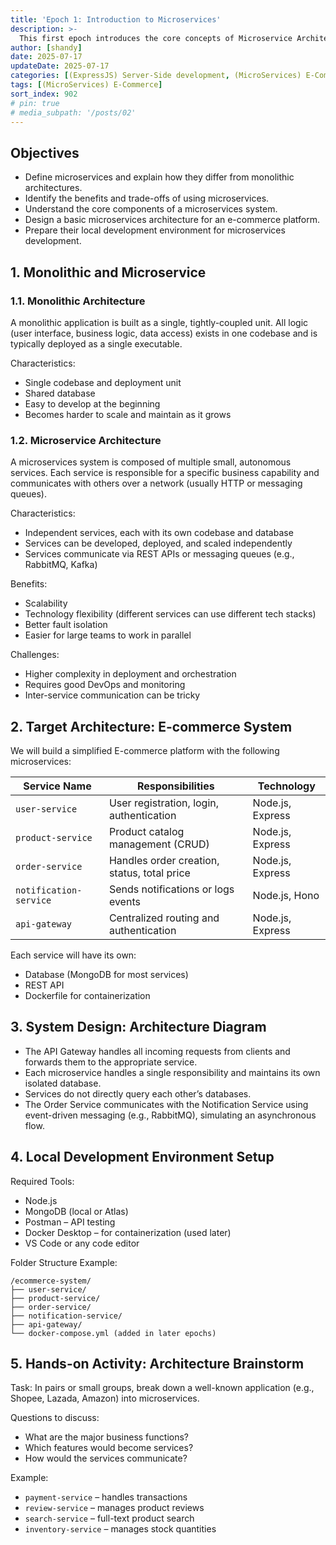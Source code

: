 ```yaml
---
title: 'Epoch 1: Introduction to Microservices'
description: >-
  This first epoch introduces the core concepts of Microservice Architecture, providing students with a solid theoretical foundation before diving into code. Learners will explore how microservices differ from monolithic systems, understand why many modern applications use them, and design the architecture for a real-world e-commerce platform that will serve as the basis for the entire course.
author: [shandy]
date: 2025-07-17
updateDate: 2025-07-17
categories: [(ExpressJS) Server-Side development, (MicroServices) E-Commerce]
tags: [(MicroServices) E-Commerce]
sort_index: 902
# pin: true
# media_subpath: '/posts/02'
---
```


##  Objectives

- Define microservices and explain how they differ from monolithic architectures.
- Identify the benefits and trade-offs of using microservices.
- Understand the core components of a microservices system.
- Design a basic microservices architecture for an e-commerce platform.
- Prepare their local development environment for microservices development.

## 1. Monolithic and Microservice
### 1.1. Monolithic Architecture
A monolithic application is built as a single, tightly-coupled unit. All logic (user interface, business logic, data access) exists in one codebase and is typically deployed as a single executable.

Characteristics:
- Single codebase and deployment unit
- Shared database
- Easy to develop at the beginning
- Becomes harder to scale and maintain as it grows

### 1.2. Microservice Architecture
A microservices system is composed of multiple small, autonomous services. Each service is responsible for a specific business capability and communicates with others over a network (usually HTTP or messaging queues).

Characteristics:
- Independent services, each with its own codebase and database
- Services can be developed, deployed, and scaled independently
- Services communicate via REST APIs or messaging queues (e.g., RabbitMQ, Kafka)

Benefits:
- Scalability
- Technology flexibility (different services can use different tech stacks)
- Better fault isolation
- Easier for large teams to work in parallel

Challenges:
- Higher complexity in deployment and orchestration
- Requires good DevOps and monitoring
- Inter-service communication can be tricky

## 2. Target Architecture: E-commerce System
We will build a simplified E-commerce platform with the following microservices:

| Service Name           | Responsibilities                            | Technology       |
| ---------------------- | ------------------------------------------- | ---------------- |
| `user-service`         | User registration, login, authentication    | Node.js, Express |
| `product-service`      | Product catalog management (CRUD)           | Node.js, Express |
| `order-service`        | Handles order creation, status, total price | Node.js, Express |
| `notification-service` | Sends notifications or logs events          | Node.js, Hono    |
| `api-gateway`          | Centralized routing and authentication      | Node.js, Express |

Each service will have its own:
- Database (MongoDB for most services)
- REST API
- Dockerfile for containerization

## 3. System Design: Architecture Diagram
- The API Gateway handles all incoming requests from clients and forwards them to the appropriate service.
- Each microservice handles a single responsibility and maintains its own isolated database.
- Services do not directly query each other’s databases.
- The Order Service communicates with the Notification Service using event-driven messaging (e.g., RabbitMQ), simulating an asynchronous flow.

## 4. Local Development Environment Setup

Required Tools:
- Node.js
- MongoDB (local or Atlas)
- Postman – API testing
- Docker Desktop – for containerization (used later)
- VS Code or any code editor

Folder Structure Example:
```
/ecommerce-system/
├── user-service/
├── product-service/
├── order-service/
├── notification-service/
├── api-gateway/
└── docker-compose.yml (added in later epochs)
```

## 5. Hands-on Activity: Architecture Brainstorm
Task: In pairs or small groups, break down a well-known application (e.g., Shopee, Lazada, Amazon) into microservices.

Questions to discuss:
- What are the major business functions?
- Which features would become services?
- How would the services communicate?

Example:
- `payment-service` – handles transactions
- `review-service` – manages product reviews
- `search-service` – full-text product search
- `inventory-service` – manages stock quantities


